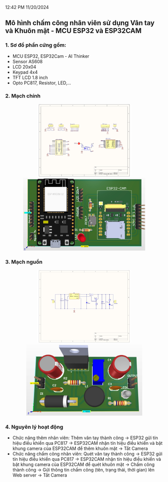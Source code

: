 12:42 PM 11/20/2024
## Mô hình chấm công nhân viên sử dụng Vân tay và Khuôn mặt - MCU ESP32 và ESP32CAM
### 1. Sơ đồ phần cứng gồm: 
- MCU ESP32, ESP32Cam - AI Thinker
- Sensor AS608
- LCD 20x04
- Keypad 4x4
- TFT LCD 1.8 inch
- Opto PC817, Resistor, LED,...

### 2. Mạch chính
<p align="center">
  <img src="PCB_Mach_Chinh/mach_chinh_schematic_pbl5.jpg" alt="Schematic Mạch chính" width="300">
  <img src="PCB_Mach_Chinh/mach_chinh_PCB_3D_pbl5.jpg" alt="PCB_3D Mạch chính" width="390">
</p>

### 3. Mạch nguồn
<p align="center">
  <img src="PCB_Mach_Nguon/mach_nguon_schematic_pbl5.jpg" alt="Schematic Mạch nguồn" width="300">
  <img src="PCB_Mach_Nguon/mach_nguon_PCB_3D_pbl5.jpg" alt="PCB_3D Mạch nguồn" width="370">
</p>

### 4. Nguyên lý hoạt động
- Chức năng thêm nhân viên: Thêm vân tay thành công -> ESP32 gửi tín hiệu điều khiển qua PC817 -> ESP32CAM nhận tín hiệu điều khiển và bật khung camera của ESP32CAM để thêm khuôn mặt -> Tắt Camera
- Chức năng chấm công nhân viên: Quét vân tay thành công -> ESP32 gửi tín hiệu điều khiển qua PC817 -> ESP32CAM nhận tín hiệu điều khiển và bật khung camera của ESP32CAM để quét khuôn mặt -> Chấm công thành công -> Gửi thông tin chấm công (tên, trạng thái, thời gian) lên Web server -> Tắt Camera
